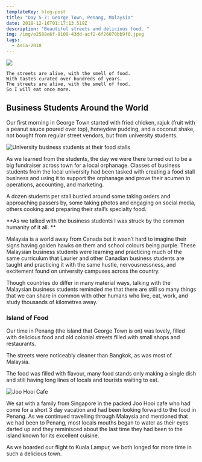 ```yaml
---
templateKey: blog-post
title: "Day 5-7: George Town, Penang, Malaysia"
date: 2018-12-16T01:17:13.519Z
description: "Beautiful streets and delicious food. "
img: /img/e2588e6f-0100-43dd-acf2-6f26070bb9f0.jpeg
tags:
  - Asia-2018
---
```


![](/img/256120c6-40ba-467c-ba95-616223bdfd81.jpeg)

```
The streets are alive, with the smell of food.
With tastes curated over hundreds of years.
The streets are alive, with the smell of food.
So I will eat once more.
```

## Business Students Around the World

Our first morning in George Town started with fried chicken, rajuk (fruit with a peanut sauce poured over top), honeydew pudding, and a coconut shake, not bought from regular street vendors, but from university students.

![University business students at their food stalls](/img/84de6950-269e-463b-b242-8a8cb55359b1.jpeg)

As we learned from the students, the day we were there turned out to be a big fundraiser across town for a local orphanage. Classes of business students from the local university had been tasked with creating a food stall business and using it to support the orphanage and prove their acumen in operations, accounting, and marketing.

A dozen students per stall bustled around some taking orders and approaching passers by, some taking photos and engaging on social media, others cooking and preparing their stall’s specialty food.

**As we talked with the business students I was struck by the common humanity of it all. **

Malaysia is a world away from Canada but it wasn’t hard to imagine their signs having golden hawks on them and school colours being purple. These Malaysian business students were learning and practicing much of the same curriculum that Laurier and other Canadian business students are taught and practicing it with the same hustle, nervousnessness, and excitement found on university campuses across the country.

Though countries do differ in many material ways, talking with the Malaysian business students reminded me that there are still so many things that we can share in common with other humans who live, eat, work, and study thousands of kilometres away.

### Island of Food

Our time in Penang (the island that George Town is on) was lovely, filled with delicious food and old colonial streets filled with small shops and restaurants.

The streets were noticeably cleaner than Bangkok, as was most of Malaysia.

The food was filled with flavour, many food stands only making a single dish and still having long lines of locals and tourists waiting to eat.

![Joo Hooi Cafe](/img/e2588e6f-0100-43dd-acf2-6f26070bb9f0.jpeg)

We sat with a family from Singapore in the packed Joo Hooi cafe who had come for a short 3 day vacation and had been looking forward to the food in Penang. As we continued travelling through Malaysia and mentioned that we had been to Penang, most locals mouths began to water as their eyes darted up and they reminisced about the last time they had been to the island known for its excellent cuisine.

As we boarded our flight to Kuala Lampur, we both longed for more time in such a delicious town.
